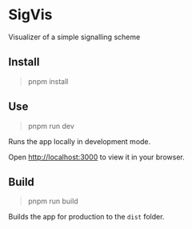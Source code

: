 # SigVis

Visualizer of a simple signalling scheme

## Install

> pnpm install

## Use

> pnpm run dev

Runs the app locally in development mode.

Open [http://localhost:3000](http://localhost:3000) to view it in your browser.

## Build

> pnpm run build

Builds the app for production to the `dist` folder.

